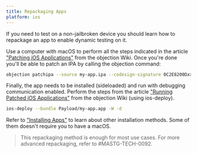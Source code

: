 ```yaml
---
title: Repackaging Apps
platform: ios
---
```


If you need to test on a non-jailbroken device you should learn how to repackage an app to enable dynamic testing on it.

Use a computer with macOS to perform all the steps indicated in the article ["Patching iOS Applications"](https://github.com/sensepost/objection/wiki/Patching-iOS-Applications) from the objection Wiki. Once you're done you'll be able to patch an IPA by calling the objection command:

```bash
objection patchipa --source my-app.ipa --codesign-signature 0C2E8200Dxxxx
```

Finally, the app needs to be installed (sideloaded) and run with debugging communication enabled. Perform the steps from the article ["Running Patched iOS Applications"](https://github.com/sensepost/objection/wiki/Running-Patched-iOS-Applications) from the objection Wiki (using ios-deploy).

```bash
ios-deploy --bundle Payload/my-app.app -W -d
```

Refer to ["Installing Apps"](MASTG-TECH-0056.md) to learn about other installation methods. Some of them doesn't require you to have a macOS.

> This repackaging method is enough for most use cases. For more advanced repackaging, refer to #MASTG-TECH-0092.
